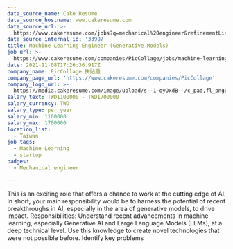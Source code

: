 ```yaml
---
data_source_name: Cake Resume
data_source_hostname: www.cakeresume.com
data_source_url: >-
  https://www.cakeresume.com/jobs?q=mechanical%20engineer&refinementList%5Blang_name%5D%5B0%5D=English&refinementList%5Bsalary_type%5D=per_year&range%5Bsalary_range%5D%5Bmin%5D=1000000&page=3
data_source_internal_id: '33987'
title: Machine Learning Engineer (Generative Models)
job_url: >-
  https://www.cakeresume.com/companies/PicCollage/jobs/machine-learning-engineer-generative-models
date: 2021-11-08T17:26:36.917Z
company_name: PicCollage 拼貼趣
company_page_url: 'https://www.cakeresume.com/companies/PicCollage'
company_logo_url: >-
  https://media.cakeresume.com/image/upload/s--1-oyOxdB--/c_pad,fl_png8,h_200,w_200/v1644811715/zvbx6qkf4ad4ufkxjzj7.png
salary_text: TWD1100000 - TWD1700000
salary_currency: TWD
salary_type: per_year
salary_min: 1100000
salary_max: 1700000
location_list:
  - Taiwan
job_tags:
  - Machine Learning
  - startup
badges:
  - Mechanical engineer

---
```


This is an exciting role that offers a chance to work at the cutting edge of AI. In short, your main responsibility would be to harness the potential of recent breakthroughs in AI, especially in the area of generative models, to drive impact. Responsibilities: Understand recent advancements in machine learning, especially Generative AI and Large Language Models (LLMs), at a deep technical level. Use this knowledge to create novel technologies that were not possible before. Identify key problems 